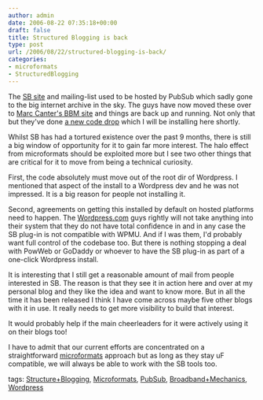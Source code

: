 ```yaml
---
author: admin
date: 2006-08-22 07:35:18+00:00
draft: false
title: Structured Blogging is back
type: post
url: /2006/08/22/structured-blogging-is-back/
categories:
- microformats
- StructuredBlogging
---
```


The [SB site](http://structuredblogging.org/) and mailing-list used to be hosted by PubSub which sadly gone to the big internet archive in the sky. The guys have now moved these over to [Marc Canter's BBM site](http://broadbandmechanics.com/) and things are back up and running. Not only that but they've done [a new code drop](http://structuredblogging.org/download.php) which I will be installing here shortly.

Whilst SB has had a tortured existence over the past 9 months, there is still a big window of opportunity for it to gain far more interest. The halo effect from microformats should be exploited more but I see two other things that are critical for it to move from being a technical curiosity. 

First, the code absolutely must move out of the root dir of Wordpress. I mentioned that aspect of the install to a Wordpress dev and he was not impressed. It is a big reason for people not installing it.

Second, agreements on getting this installed by default on hosted platforms need to happen. The [Wordpress.com](http://www.wordpress.com/) guys rightly will not take anything into their system that they do not have total confidence in and in any case the SB plug-in is not compatible with WPMU. And if I was them, I'd probably want full control of the codebase too. But there is nothing stopping a deal with PowWeb or GoDaddy or whoever to have the SB plug-in as part of a one-click Wordpress install.

It is interesting that I still get a reasonable amount of mail from people interested in SB. The reason is that they see it in action here and over at my personal blog and they like the idea and want to know more. But in all the time it has been released I think I have come across maybe five other blogs with it in use. It really needs to get more visibility to build that interest. 

It would probably help if the main cheerleaders for it were actively using it on their blogs too!

I have to admit that our current efforts are concentrated on a straightforward [microformats](http://microformats.org/) approach but as long as they stay uF compatible, we will always be able to work with the SB tools too.

tags: [Structure+Blogging](http://technorati.com/tag/Structure+Blogging), [Microformats](http://technorati.com/tag/Microformats), [PubSub](http://technorati.com/tag/PubSub), [Broadband+Mechanics](http://technorati.com/tag/Broadband+Mechanics), [Wordpress](http://technorati.com/tag/Wordpress)

